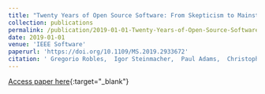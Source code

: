 ```yaml
---
title: "Twenty Years of Open Source Software: From Skepticism to Mainstream"
collection: publications
permalink: /publication/2019-01-01-Twenty-Years-of-Open-Source-Software-From-Skepticism-to-Mainstream
date: 2019-01-01
venue: 'IEEE Software'
paperurl: 'https://doi.org/10.1109/MS.2019.2933672'
citation: ' Gregorio Robles,  Igor Steinmacher,  Paul Adams,  Christoph Treude, &quot;Twenty Years of Open Source Software: From Skepticism to Mainstream.&quot; IEEE Software, 2019.'
---
```

[Access paper here](https://doi.org/10.1109/MS.2019.2933672){:target="_blank"}
